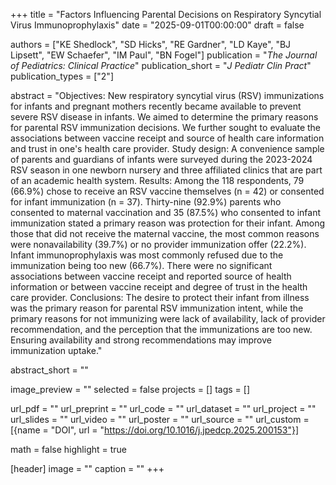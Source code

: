 +++
title = "Factors Influencing Parental Decisions on Respiratory Syncytial Virus Immunoprophylaxis"
date = "2025-09-01T00:00:00"
draft = false

authors = ["KE Shedlock", "SD Hicks", "RE Gardner", "LD Kaye", "BJ Lipsett", "EW Schaefer", "IM Paul", "BN Fogel"]
publication = "_The Journal of Pediatrics: Clinical Practice_"
publication_short = "_J Pediatr Clin Pract_"
publication_types = ["2"]

abstract = "Objectives: New respiratory syncytial virus (RSV) immunizations for infants and pregnant mothers recently became available to prevent severe RSV disease in infants. We aimed to determine the primary reasons for parental RSV immunization decisions. We further sought to evaluate the associations between vaccine receipt and source of health care information and trust in one's health care provider. Study design: A convenience sample of parents and guardians of infants were surveyed during the 2023-2024 RSV season in one newborn nursery and three affiliated clinics that are part of an academic health system. Results: Among the 118 respondents, 79 (66.9%) chose to receive an RSV vaccine themselves (n = 42) or consented for infant immunization (n = 37). Thirty-nine (92.9%) parents who consented to maternal vaccination and 35 (87.5%) who consented to infant immunization stated a primary reason was protection for their infant. Among those that did not receive the maternal vaccine, the most common reasons were nonavailability (39.7%) or no provider immunization offer (22.2%). Infant immunoprophylaxis was most commonly refused due to the immunization being too new (66.7%). There were no significant associations between vaccine receipt and reported source of health information or between vaccine receipt and degree of trust in the health care provider. Conclusions: The desire to protect their infant from illness was the primary reason for parental RSV immunization intent, while the primary reasons for not immunizing were lack of availability, lack of provider recommendation, and the perception that the immunizations are too new. Ensuring availability and strong recommendations may improve immunization uptake."

abstract_short = ""

image_preview = ""
selected = false
projects = []
tags = []

url_pdf = ""
url_preprint = ""
url_code = ""
url_dataset = ""
url_project = ""
url_slides = ""
url_video = ""
url_poster = ""
url_source = ""
url_custom = [{name = "DOI", url = "https://doi.org/10.1016/j.jpedcp.2025.200153"}]

math = false
highlight = true

[header]
image = ""
caption = ""
+++
